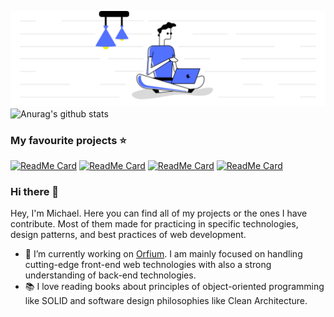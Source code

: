 ![header image](https://github.com/michalisKout/michalisKout/blob/master/img-header.png)
![Anurag's github stats](https://github-readme-stats.vercel.app/api?username=michalisKout&show_icons=true&theme=dark)

### My favourite projects :star:

[![ReadMe Card](https://github-readme-stats.vercel.app/api/pin/?username=michalisKout&repo=noteup-public)](https://github.com/michalisKout/noteup-public)
[![ReadMe Card](https://github-readme-stats.vercel.app/api/pin/?username=michalisKout&repo=academy-book)](https://github.com/michalisKout/academy-book)
[![ReadMe Card](https://github-readme-stats.vercel.app/api/pin/?username=michalisKout&repo=music-app)](https://github.com/michalisKout/music-app)
[![ReadMe Card](https://github-readme-stats.vercel.app/api/pin/?username=michalisKout&repo=meetup-app)](https://github.com/michalisKout/meetup-app)
### Hi there 👋

Hey, I'm Michael. Here you can find all of my projects or the ones I have contribute. Most of them made for practicing in specific technologies, design patterns, and best practices of web development.

-   :microscope: I’m currently working on [Orfium](https://www.orfium.com/). I am mainly focused on handling cutting-edge front-end web technologies with also a strong understanding of back-end technologies.
-   :books: I love reading books about principles of object-oriented programming like SOLID and software design philosophies like Clean Architecture.
<!--
**michalisKout/michalisKout** is a ✨ _special_ ✨ repository because its `README.md` (this file) appears on your GitHub profile.

Here are some ideas to get you started:

-   🔭 I’m currently working on ...
-   🌱 I’m currently learning ...
-   👯 I’m looking to collaborate on ...
-   🤔 I’m looking for help with ...
-   💬 Ask me about ...
-   📫 How to reach me: ...
-   😄 Pronouns: ...
-   ⚡ Fun fact: ...
    -->

